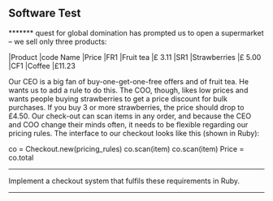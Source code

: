 Software Test
-----------------------------------------------------------------------------------------------------------------------

******* quest for global domination has prompted us to open a supermarket – we sell only three products:



|Product |code Name    |Price
|FR1     |Fruit tea    |£ 3.11
|SR1     |Strawberries |£ 5.00
|CF1     |Coffee       |£11.23



Our CEO is a big fan of buy-one-get-one-free offers and of fruit tea. He wants us to add a rule to do this.
The COO, though, likes low prices and wants people buying strawberries to get a price 
discount for bulk purchases. If you buy 3 or more strawberries, the price should drop to £4.50.
Our check-out can scan items in any order, and because the CEO and COO change 
their minds often, it needs to be flexible regarding our pricing rules.
The interface to our checkout looks like this (shown in Ruby):


co = Checkout.new(pricing_rules)
co.scan(item)
co.scan(item)
Price = co.total

-----------------------------------------------------------------------------------------------------------------------

Implement a checkout system that fulfils these requirements in Ruby.

-----------------------------------------------------------------------------------------------------------------------

